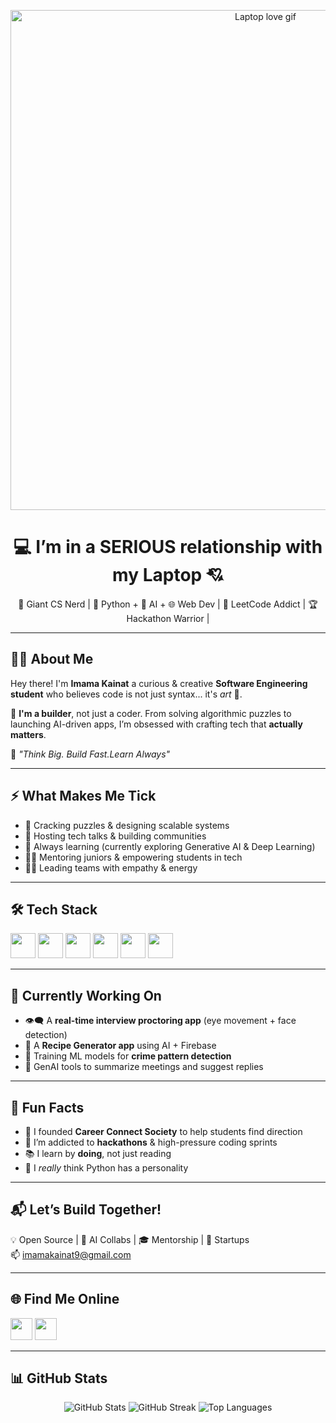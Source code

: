 <p align="center">
  <img src="https://media.giphy.com/media/v1.Y2lkPTc5MGI3NjExZGpkYnl0ZGVpeDlkMjNudmY3c3Zqcm96cDF4YzRoa25qaHV0dWFyYyZlcD12MV9naWZzX3NlYXJjaCZjdD1n/H03PuVdwREB21ANkLX/giphy.gif" alt="Laptop love gif" width="800"/>
</p>

<h1 align="center">💻 I’m in a SERIOUS relationship with my Laptop 💘</h1>

<p align="center">
  🚀 Giant CS Nerd | 🐍 Python + 🧠 AI + 🌐 Web Dev | 🧩 LeetCode Addict | 🏆Hackathon Warrior |
</p>

---

## 👩‍💻 About Me

Hey there! I'm **Imama Kainat**  a curious & creative **Software Engineering student** who believes code is not just syntax... it's *art* 🎨.

🔧 **I'm a builder**, not just a coder. From solving algorithmic puzzles to launching AI-driven apps, I’m obsessed with crafting tech that **actually matters**.

🌟 *"Think Big. Build Fast.Learn Always"*

---

## ⚡ What Makes Me Tick

- 🧠 Cracking puzzles & designing scalable systems
- 💬 Hosting tech talks & building communities
- 🌱 Always learning (currently exploring Generative AI & Deep Learning)
- 👩‍🏫 Mentoring juniors & empowering students in tech
- 🧍‍♀️ Leading teams with empathy & energy

---

## 🛠️ Tech Stack

<p align="left">
  <img src="https://cdn.jsdelivr.net/gh/devicons/devicon/icons/python/python-original.svg" width="40" />
  <img src="https://cdn.jsdelivr.net/gh/devicons/devicon/icons/javascript/javascript-original.svg" width="40" />
  <img src="https://cdn.jsdelivr.net/gh/devicons/devicon/icons/react/react-original.svg" width="40" />
  <img src="https://cdn.jsdelivr.net/gh/devicons/devicon/icons/firebase/firebase-plain.svg" width="40" />
  <img src="https://cdn.jsdelivr.net/gh/devicons/devicon/icons/tensorflow/tensorflow-original.svg" width="40" />
  <img src="https://cdn.jsdelivr.net/gh/devicons/devicon/icons/git/git-original.svg" width="40" />
</p>

---

## 🚀 Currently Working On

- 👁️‍🗨️ A **real-time interview proctoring app** (eye movement + face detection)
- 🍲 A **Recipe Generator app** using AI + Firebase
- 🧠 Training ML models for **crime pattern detection**
- 🤖 GenAI tools to summarize meetings and suggest replies

---

## 🧩 Fun Facts

- 🧭 I founded **Career Connect Society** to help students find direction
- 🏁 I’m addicted to **hackathons** & high-pressure coding sprints
- 📚 I learn by **doing**, not just reading
- 🐍 I *really* think Python has a personality

---

## 📬 Let’s Build Together!

💡 Open Source | 🤝 AI Collabs | 🎓 Mentorship | 🚀 Startups  
📫 [imamakainat9@gmail.com](mailto:imamakainat9@gmail.com)

---

## 🌐 Find Me Online

<p align="left">
  <a href="https://www.linkedin.com/in/imama-kainat/" target="_blank"><img src="https://img.icons8.com/color/48/linkedin.png" width="35" /></a>
  <a href="https://www.youtube.com/@mamainataki" target="_blank"><img src="https://img.icons8.com/color/48/youtube-play.png" width="35" /></a>
</p>

---

## 📊 GitHub Stats

<p align="center">
  <img src="https://github-readme-stats.vercel.app/api?username=imama-kainat&show_icons=true&theme=radical" alt="GitHub Stats" />
  <img src="https://github-readme-streak-stats.herokuapp.com/?user=imama-kainat&theme=radical" alt="GitHub Streak" />
  <img src="https://github-readme-stats.vercel.app/api/top-langs/?username=imama-kainat&layout=compact&theme=radical" alt="Top Languages" />
</p>
